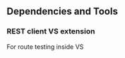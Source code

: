 <!-- @format -->

## Dependencies and Tools

### REST client VS extension

For route testing inside VS
